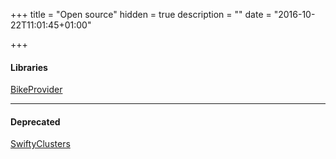 +++
title = "Open source"
hidden = true
description = ""
date = "2016-10-22T11:01:45+01:00"

+++

#### Libraries

[BikeProvider](https://github.com/superpeteblaze/BikeProvider)

***

#### Deprecated

[SwiftyClusters](https://github.com/superpeteblaze/SwiftyClusters)
